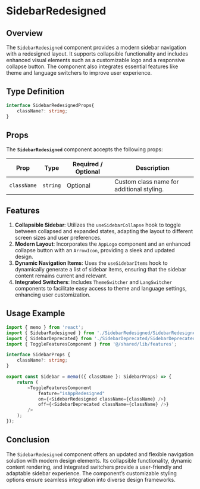 # SidebarRedesigned

## Overview
The `SidebarRedesigned` component provides a modern sidebar navigation with a redesigned layout. It supports collapsible functionality and includes enhanced visual elements such as a customizable logo and a responsive collapse button. The component also integrates essential features like theme and language switchers to improve user experience.

## Type Definition
```typescript
interface SidebarRedesignedProps{
    className?: string;
}
```

## Props
The **`SidebarRedesigned`** component accepts the following props:

| Prop       | Type       | Required / Optional | Description                                                               |
|------------|------------|----------------------|---------------------------------------------------------------------------|
| `className` | `string`   | Optional             | Custom class name for additional styling.                                 |

## Features

1. **Collapsible Sidebar**: Utilizes the `useSidebarCollapse` hook to toggle between collapsed and expanded states, adapting the layout to different screen sizes and user preferences.
2. **Modern Layout**: Incorporates the `AppLogo` component and an enhanced collapse button with an `ArrowIcon`, providing a sleek and updated design.
3. **Dynamic Navigation Items**: Uses the `useSidebarItems` hook to dynamically generate a list of sidebar items, ensuring that the sidebar content remains current and relevant.
4. **Integrated Switchers**: Includes `ThemeSwitcher` and `LangSwitcher` components to facilitate easy access to theme and language settings, enhancing user customization.

## Usage Example
```typescript jsx
import { memo } from 'react';
import { SidebarRedesigned } from './SidebarRedesigned/SidebarRedesigned';
import { SidebarDeprecated} from './SidebarDeprecated/SidebarDeprecated';
import { ToggleFeaturesComponent } from '@/shared/lib/features';

interface SidebarProps {
    className?: string;
}

export const Sidebar = memo(({ className }: SidebarProps) => {
    return (
        <ToggleFeaturesComponent
            feature="isAppRedesigned"
            on={<SidebarRedesigned className={className} />}
            off={<SidebarDeprecated className={className} />}
        />
    );
});
```
## Conclusion
The `SidebarRedesigned` component offers an updated and flexible navigation solution with modern design elements. Its collapsible functionality, dynamic content rendering, and integrated switchers provide a user-friendly and adaptable sidebar experience. The component’s customizable styling options ensure seamless integration into diverse design frameworks.
